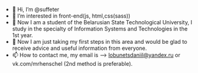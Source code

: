 - 👋 Hi, I’m @suffeter
- 👀 I’m interested in front-end(js, html,css(sass))
- 🌱 Now I am a student of the Belarusian State Technological University, I study in the specialty of Information Systems and Technologies in the 1st year.
- 💞️ Now I am just taking my first steps in this area and would be glad to receive advice and useful information from everyone.
- 📫 How to contact me, my email is --> lobunetsdaniil@yandex.ru or vk.com/mrhenschel (2nd method is preferable).

